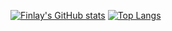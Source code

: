 <!--
**f-hicks/f-hicks** is a ✨ _special_ ✨ repository because its `README.md` (this file) appears on your GitHub profile.

Here are some ideas to get you started:

- 🔭 I’m currently working on ...
- 🌱 I’m currently learning ...
- 👯 I’m looking to collaborate on ...
- 🤔 I’m looking for help with ...
- 💬 Ask me about ...
- 📫 How to reach me: ...
- 😄 Pronouns: ...
- ⚡ Fun fact: ...
-->
[![Finlay's GitHub stats](https://github-readme-stats-ten-sigma-37.vercel.app/api?username=f-hicks&theme=github_dark)](https://github.com/f-hicks/github-readme-stats)
[![Top Langs](https://github-readme-stats-ten-sigma-37.vercel.app/api/top-langs/?username=f-hicks&theme=github_dark)](https://github.com/f-hicks/github-readme-stats)
